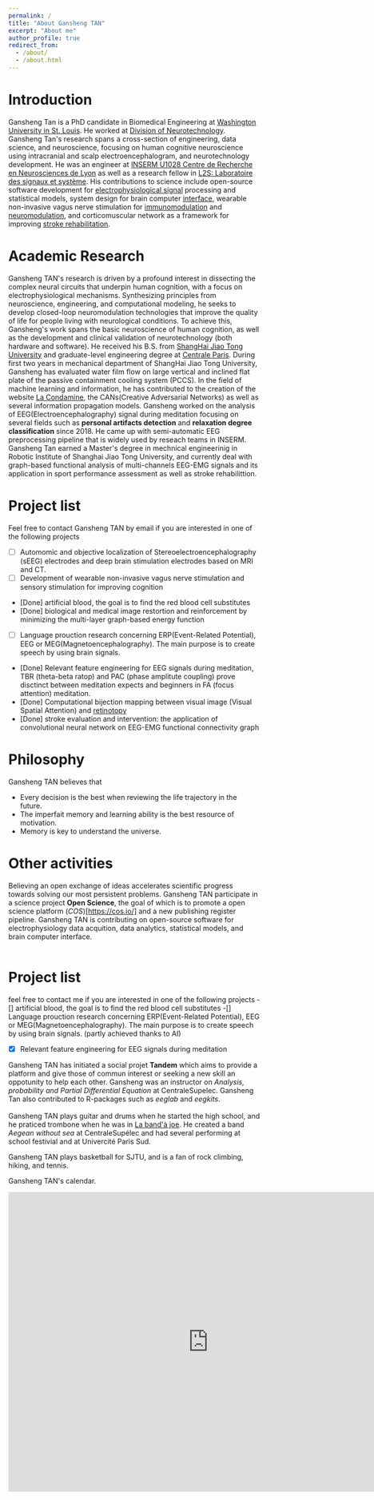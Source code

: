 ```yaml
---
permalink: /
title: "About Gansheng TAN"
excerpt: "About me"
author_profile: true
redirect_from: 
  - /about/
  - /about.html
---
```


Introduction
============

Gansheng Tan is a PhD candidate in Biomedical Engineering at [Washington University in St. Louis](https://bme.washu.edu). He worked at [Division of Neurotechnology](https://neurosurgery.wustl.edu/division-of-neurotechnology-2/). Gansheng Tan's research spans a cross-section of engineering, data science, and neuroscience, focusing on human cognitive neuroscience using intracranial and scalp electroencephalogram, and neurotechnology development. He was an engineer at [INSERM U1028 Centre de Recherche en Neurosciences de Lyon](https://sfrsantelyonest.univ-lyon1.fr/centre51-inserm-u1028-cnrs-umr5292.html) as well as a research fellow in [L2S: Laboratoire des signaux et système](http://www.l2s.centralesupelec.fr/). His contributions to science include open-source software development for [electrophysiological signal](https://mne.tools/stable/index.html) processing and statistical models, system design for brain computer [interface](https://ieeexplore.ieee.org/document/9945079), wearable non-invasive vagus nerve stimulation for [immunomodulation](https://elifesciences.org/articles/100088) and [neuromodulation](https://www.brainstimjrnl.com/article/S1935-861X(24)00060-3/fulltext), and corticomuscular network as a framework for improving [stroke rehabilitation](https://pubmed.ncbi.nlm.nih.gov/35366651/).  


Academic Research
=================
Gansheng TAN's research is driven by a profound interest in dissecting the complex neural circuits that underpin human cognition, with a focus on electrophysiological mechanisms. Synthesizing principles from neuroscience, engineering, and computational modeling, he seeks to develop closed-loop neuromodulation technologies that improve the quality of life for people living with neurological conditions. To achieve this, Gansheng's work spans the basic neuroscience of human cognition, as well as the development and clinical validation of neurotechnology (both hardware and software).  He received his B.S. from [ShangHai Jiao Tong University](http://en.sjtu.edu.cn/) and graduate-level engineering degree at [Centrale Paris](https://www.centralesupelec.fr/). During first two years in mechanical department of ShangHai Jiao Tong University, Gansheng has evaluated water film flow on large vertical and inclined flat plate of the passive containment cooling system (PCCS). In the field of machine learning and information, he has contributed to the creation of the website [La Condamine](https://lacondamine.org/), the CANs(Creative Adversarial Networks) as well as several information propagation models. Gansheng worked on the analysis of EEG(Electroencephalography) signal during meditation focusing on several fields such as **personal artifacts detection** and **relaxation degree classification** since 2018. He came up with semi-automatic EEG preprocessing pipeline that is widely used by reseach teams in INSERM. Gansheng Tan earned a Master's degree in mechnical engineerinig  in Robotic Institute of Shanghai Jiao Tong University, and currently deal with graph-based functional analysis of multi-channels EEG-EMG signals and its application in sport performance assessment as well as stroke rehabilittion.

Project list
============

Feel free to contact Gansheng TAN by email if you are interested in one of the following projects
- [ ] Automomic and objective localization of Stereoelectroencephalography (sEEG) electrodes and deep brain stimulation electrodes based on MRI and CT.
- [ ] Development of wearable non-invasive vagus nerve stimulation and sensory stimulation for improving cognition
- [Done] artificial blood, the goal is to find the red blood cell substitutes 
- [Done] biological and medical image restortion and reinforcement by minimizing the multi-layer graph-based energy function
- [ ] Language prouction research concerning ERP(Event-Related Potential), EEG or MEG(Magnetoencephalography). The main purpose is to create speech by using brain signals.
- [Done] Relevant feature engineering for EEG signals during meditation, TBR (theta-beta ratop) and PAC (phase amplitute coupling) prove disctinct between meditation expects and beginners in FA (focus attention) meditation.
- [Done] Computational bijection mapping between visual image (Visual Spatial Attention) and [retinotopy](https://www.sciencedirect.com/topics/neuroscience/retinotopy)
- [Done] stroke evaluation and intervention: the application of convolutional neural network on EEG-EMG functional connectivity graph 

Philosophy
==========
Gansheng TAN believes that
- Every decision is the best when reviewing the life trajectory in the future.
- The imperfait memory and learning ability is the best resource of motivation.
- Memory is key to understand the universe.

Other activities
================
Believing an open exchange of ideas accelerates scientific progress towards solving our most persistent problems. Gansheng TAN participate in a science project **Open Science**, the goal of which is to promote a open science platform (*COS*)[https://cos.io/] and a new publishing register pipeline. Gansheng TAN is contributing on open-source software for electrophysiology data acquition, data analytics, statistical models, and brain computer interface. <br><br>

Project list
============

feel free to contact me if you are interested in one of the following projects
-[] artificial blood, the goal is to find the red blood cell substitutes 
-[] Language prouction research concerning ERP(Event-Related Potential), EEG or MEG(Magnetoencephalography). The main purpose is to create speech by using brain signals. (partly achieved thanks to AI)
-[x] Relevant feature engineering for EEG signals during meditation

Gansheng TAN has initiated a social projet **Tandem** which aims to provide a platform and give those of commun interest or seeking a new skill an oppotunity to help each other. Gansheng was an instructor on *Analysis, probability and Partial Differential Equation* at CentraleSupelec. Gansheng Tan also contributed to R-packages such as *eeglab* and *eegkits*. <br><br>
Gansheng TAN plays guitar and drums when he started the high school, and he praticed trombone when he was in [La band'à joe](http://www.bandajoe.com/?page=accueil_accueil). He created a band *Aegean without sea* at CentraleSupélec and had several performing at school festivial and at Univercité Paris Sud. 

Gansheng TAN plays basketball for SJTU, and is a fan of rock climbing, hiking, and tennis.

Gansheng TAN's calendar.

<iframe src="https://calendar.google.com/calendar/embed?src=aegean004500%40gmail.com&ctz=Europe%2FParis" style="border: 0" width="800" height="600" frameborder="0" scrolling="no"></iframe>